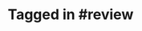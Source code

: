 ---
layout: tag-page
title: "Tagged in #review"
description: "relevant projects & blogs"
tag: review
---